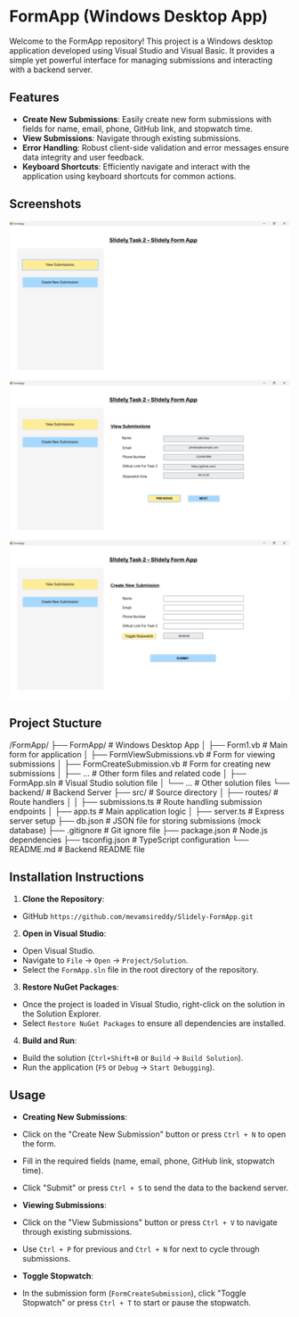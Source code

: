 # FormApp (Windows Desktop App)

Welcome to the FormApp repository! This project is a Windows desktop application developed using Visual Studio and Visual Basic. It provides a simple yet powerful interface for managing submissions and interacting with a backend server.

## Features

- **Create New Submissions**: Easily create new form submissions with fields for name, email, phone, GitHub link, and stopwatch time.
- **View Submissions**: Navigate through existing submissions.
- **Error Handling**: Robust client-side validation and error messages ensure data integrity and user feedback.
- **Keyboard Shortcuts**: Efficiently navigate and interact with the application using keyboard shortcuts for common actions.

## Screenshots

![Screenshot 1](screenshots\FormApp.png)
![Screenshot 2](screenshots\ViewSubmissions.png)
![Screenshot 3](screenshots\CreateSubmissions.png)

## Project Stucture
/FormApp/
├── FormApp/                # Windows Desktop App
│   ├── Form1.vb            # Main form for application
│   ├── FormViewSubmissions.vb  # Form for viewing submissions
│   ├── FormCreateSubmission.vb  # Form for creating new submissions
│   ├── ...                 # Other form files and related code
│   ├── FormApp.sln         # Visual Studio solution file
│   └── ...                 # Other solution files
└── backend/                 # Backend Server
    ├── src/                # Source directory
    │   ├── routes/         # Route handlers
    │   │   ├── submissions.ts  # Route handling submission endpoints
    │   ├── app.ts          # Main application logic
    │   ├── server.ts       # Express server setup
    ├── db.json             # JSON file for storing submissions (mock database)
    ├── .gitignore          # Git ignore file
    ├── package.json        # Node.js dependencies
    ├── tsconfig.json       # TypeScript configuration
    └── README.md           # Backend README file


## Installation Instructions

1. **Clone the Repository**:
- GitHub `https://github.com/mevamsireddy/Slidely-FormApp.git`

2. **Open in Visual Studio**:
- Open Visual Studio.
- Navigate to `File` -> `Open` -> `Project/Solution`.
- Select the `FormApp.sln` file in the root directory of the repository.

3. **Restore NuGet Packages**:
- Once the project is loaded in Visual Studio, right-click on the solution in the Solution Explorer.
- Select `Restore NuGet Packages` to ensure all dependencies are installed.

4. **Build and Run**:
- Build the solution (`Ctrl+Shift+B` or `Build` -> `Build Solution`).
- Run the application (`F5` or `Debug` -> `Start Debugging`).

## Usage

- **Creating New Submissions**:
- Click on the "Create New Submission" button or press `Ctrl + N` to open the form.
- Fill in the required fields (name, email, phone, GitHub link, stopwatch time).
- Click "Submit" or press `Ctrl + S` to send the data to the backend server.

- **Viewing Submissions**:
- Click on the "View Submissions" button or press `Ctrl + V` to navigate through existing submissions.
- Use `Ctrl + P` for previous and `Ctrl + N` for next to cycle through submissions.

- **Toggle Stopwatch**:
- In the submission form (`FormCreateSubmission`), click "Toggle Stopwatch" or press `Ctrl + T` to start or pause the stopwatch.